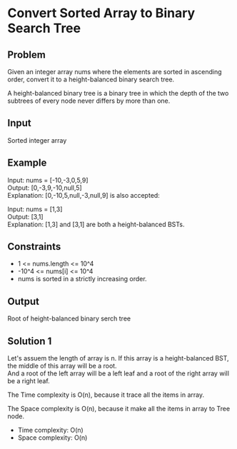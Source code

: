 # Convert Sorted Array to Binary Search Tree

## Problem

Given an integer array nums where the elements are sorted in ascending order, convert it to a height-balanced binary search tree.

A height-balanced binary tree is a binary tree in which the depth of the two subtrees of every node never differs by more than one.

## Input

Sorted integer array

## Example

Input: nums = [-10,-3,0,5,9]  
Output: [0,-3,9,-10,null,5]  
Explanation: [0,-10,5,null,-3,null,9] is also accepted:

Input: nums = [1,3]  
Output: [3,1]  
Explanation: [1,3] and [3,1] are both a height-balanced BSTs.

## Constraints

- 1 <= nums.length <= 10^4
- -10^4 <= nums[i] <= 10^4
- nums is sorted in a strictly increasing order.

## Output

Root of height-balanced binary serch tree

## Solution 1

Let's assuem the length of array is n. If this array is a height-balanced BST, the middle of this array will be a root.  
And a root of the left array will be a left leaf and a root of the right array will be a right leaf.  

The Time complexity is O(n), because it trace all the items in array.

The Space complexity is O(n), because it make all the items in array to Tree node.

- Time complexity: O(n)
- Space complexity: O(n)
